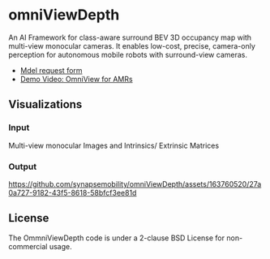 
# omniViewDepth
An AI Framework for class-aware surround BEV 3D occupancy map with multi-view monocular cameras. It enables low-cost, precise, camera-only perception for autonomous mobile robots with surround-view cameras. 

* [Mdel request form](https://forms.gle/2JLW8mkCmrBkLmZw8)
* [Demo Video: OmniView for AMRs](https://www.youtube.com/watch?v=T_HIsUSDyoQ&ab_channel=SynapseMobility)

## Visualizations
### Input
Multi-view monocular Images and Intrinsics/ Extrinsic Matrices 


### Output


https://github.com/synapsemobility/omniViewDepth/assets/163760520/27a0a727-9182-43f5-8618-58bfcf3ee81d


## License
The OmmniViewDepth code is under a 2-clause BSD License for non-commercial usage.
